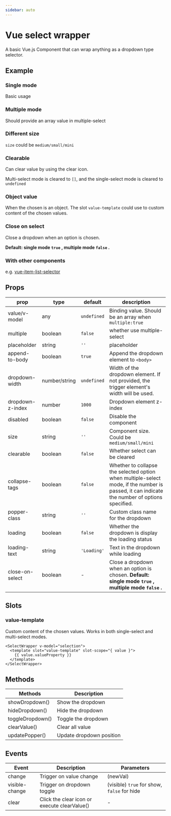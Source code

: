 ```yaml
---
sidebar: auto
---
```


<!-- markdownlint-disable MD033 -->

# Vue select wrapper

A basic Vue.js Component that can wrap anything as a dropdown type selector.

<client-only>

## Example

### Single mode

Basic usage

<example-single-mode />

### Multiple mode

Should provide an array value in multiple-select

<example-multiple-mode />

### Different size

`size` could be `medium/small/mini`

<example-different-size />

### Clearable

Can clear value by using the clear icon.

Multi-select mode is cleared to `[]`, and the single-select mode is cleared to `undefined`

<example-clearable />

### Object value

When the chosen is an object. The slot `value-template` could use to custom content of the chosen values.

<example-object-option />

### Close on select

Close a dropdown when an option is chosen.

**Default: single mode `true` , multiple mode `false` .**

<example-close-on-select />

### With other components

e.g. [vue-item-list-selector](https://github.com/laomao800/vue-item-list-selector)

<example-with-item-list />

</client-only>

## Props

| prop             | type          | default     | description                                                                                                                                  |
| ---------------- | ------------- | ----------- | -------------------------------------------------------------------------------------------------------------------------------------------- |
| value/v-model    | any           | `undefined` | Binding value. Should be an array when `multiple:true`                                                                                       |
| multiple         | boolean       | `false`     | whether use multiple-select                                                                                                                  |
| placeholder      | string        | `''`        | placeholder                                                                                                                                  |
| append-to-body   | boolean       | `true`      | Append the dropdown element to `<body>`                                                                                                      |
| dropdown-width   | number/string | `undefined` | Width of the dropdown element. If not provided, the trigger element's width will be used.                                                    |
| dropdown-z-index | number        | `1000`      | Dropdown element z-index                                                                                                                     |
| disabled         | boolean       | `false`     | Disable the component                                                                                                                        |
| size             | string        | `''`        | Component size. Could be `medium/small/mini`                                                                                                 |
| clearable        | boolean       | `false`     | Whether select can be cleared                                                                                                                |
| collapse-tags    | boolean       | `false`     | Whether to collapse the selected option when multiple-select mode, if the number is passed, it can indicate the number of options specified. |
| popper-class     | string        | `''`        | Custom class name for the dropdown                                                                                                           |
| loading          | boolean       | `false`     | Whether the dropdown is display the loading status                                                                                           |
| loading-text     | string        | `'Loading'` | Text in the dropdown while loading                                                                                                           |
| close-on-select  | boolean       | -           | Close a dropdown when an option is chosen. **Default: single mode `true` , multiple mode `false` .**                                         |

## Slots

### value-template

Custom content of the chosen values. Works in both single-select and multi-select modes.

```vue
<SelectWrapper v-model="selection">
  <template slot="value-template" slot-scope="{ value }">
    {{ value.valueProperty }}
  </template>
</SelectWrapper>
```

## Methods

| Methods          | Description              |
| ---------------- | ------------------------ |
| showDropdown()   | Show the dropdown        |
| hideDropdown()   | Hide the dropdown        |
| toggleDropdown() | Toggle the dropdown      |
| clearValue()     | Clear all value          |
| updatePopper()   | Update dropdown position |

## Events

| Event          | Description                                  | Parameters                                  |
| -------------- | -------------------------------------------- | ------------------------------------------- |
| change         | Trigger on value change                      | (newVal)                                    |
| visible-change | Trigger on dropdown toggle                   | (visible) `true` for show, `false` for hide |
| clear          | Click the clear icon or execute clearValue() | -                                           |
